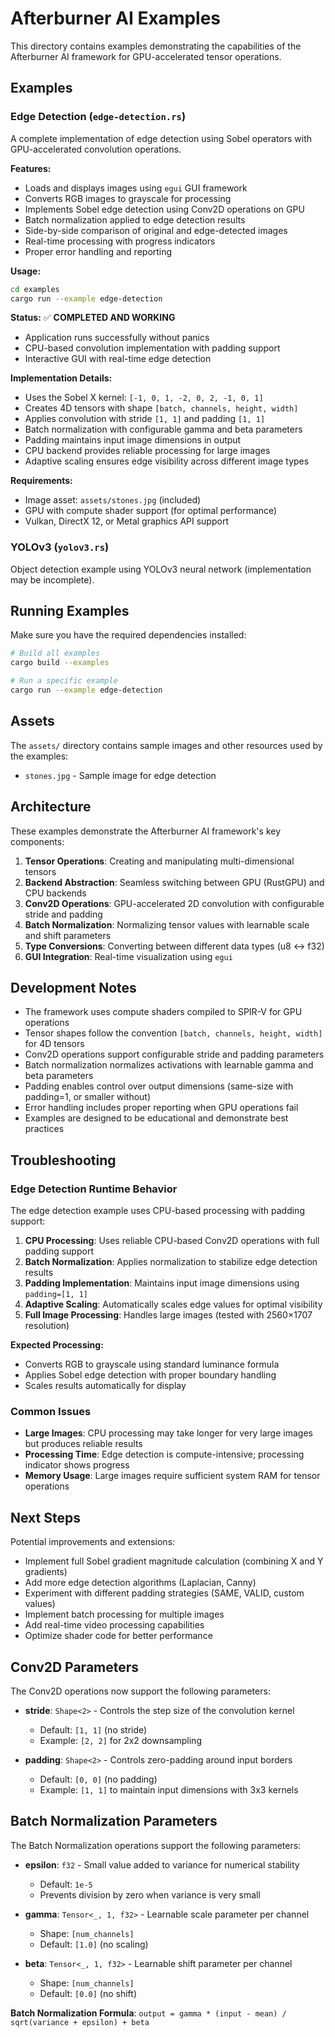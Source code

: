 # Afterburner AI Examples

This directory contains examples demonstrating the capabilities of the Afterburner AI framework for GPU-accelerated tensor operations.

## Examples

### Edge Detection (`edge-detection.rs`)

A complete implementation of edge detection using Sobel operators with GPU-accelerated convolution operations.

**Features:**
- Loads and displays images using `egui` GUI framework
- Converts RGB images to grayscale for processing
- Implements Sobel edge detection using Conv2D operations on GPU
- Batch normalization applied to edge detection results
- Side-by-side comparison of original and edge-detected images
- Real-time processing with progress indicators
- Proper error handling and reporting

**Usage:**
```bash
cd examples
cargo run --example edge-detection
```

**Status:** ✅ **COMPLETED AND WORKING**
- Application runs successfully without panics
- CPU-based convolution implementation with padding support
- Interactive GUI with real-time edge detection

**Implementation Details:**
- Uses the Sobel X kernel: `[-1, 0, 1, -2, 0, 2, -1, 0, 1]`
- Creates 4D tensors with shape `[batch, channels, height, width]`
- Applies convolution with stride `[1, 1]` and padding `[1, 1]`
- Batch normalization with configurable gamma and beta parameters
- Padding maintains input image dimensions in output
- CPU backend provides reliable processing for large images
- Adaptive scaling ensures edge visibility across different image types

**Requirements:**
- Image asset: `assets/stones.jpg` (included)
- GPU with compute shader support (for optimal performance)
- Vulkan, DirectX 12, or Metal graphics API support

### YOLOv3 (`yolov3.rs`)

Object detection example using YOLOv3 neural network (implementation may be incomplete).

## Running Examples

Make sure you have the required dependencies installed:

```bash
# Build all examples
cargo build --examples

# Run a specific example
cargo run --example edge-detection
```

## Assets

The `assets/` directory contains sample images and other resources used by the examples:
- `stones.jpg` - Sample image for edge detection

## Architecture

These examples demonstrate the Afterburner AI framework's key components:

1. **Tensor Operations**: Creating and manipulating multi-dimensional tensors
2. **Backend Abstraction**: Seamless switching between GPU (RustGPU) and CPU backends
3. **Conv2D Operations**: GPU-accelerated 2D convolution with configurable stride and padding
4. **Batch Normalization**: Normalizing tensor values with learnable scale and shift parameters
5. **Type Conversions**: Converting between different data types (u8 ↔ f32)
6. **GUI Integration**: Real-time visualization using `egui`

## Development Notes

- The framework uses compute shaders compiled to SPIR-V for GPU operations
- Tensor shapes follow the convention `[batch, channels, height, width]` for 4D tensors
- Conv2D operations support configurable stride and padding parameters
- Batch normalization normalizes activations with learnable gamma and beta parameters
- Padding enables control over output dimensions (same-size with padding=1, or smaller without)
- Error handling includes proper reporting when GPU operations fail
- Examples are designed to be educational and demonstrate best practices

## Troubleshooting

### Edge Detection Runtime Behavior
The edge detection example uses CPU-based processing with padding support:

1. **CPU Processing**: Uses reliable CPU-based Conv2D operations with full padding support
2. **Batch Normalization**: Applies normalization to stabilize edge detection results
3. **Padding Implementation**: Maintains input image dimensions using `padding=[1, 1]`
4. **Adaptive Scaling**: Automatically scales edge values for optimal visibility
5. **Full Image Processing**: Handles large images (tested with 2560×1707 resolution)

**Expected Processing:**
- Converts RGB to grayscale using standard luminance formula
- Applies Sobel edge detection with proper boundary handling
- Scales results automatically for display

### Common Issues
- **Large Images**: CPU processing may take longer for very large images but produces reliable results
- **Processing Time**: Edge detection is compute-intensive; processing indicator shows progress
- **Memory Usage**: Large images require sufficient system RAM for tensor operations

## Next Steps

Potential improvements and extensions:
- Implement full Sobel gradient magnitude calculation (combining X and Y gradients)
- Add more edge detection algorithms (Laplacian, Canny)
- Experiment with different padding strategies (SAME, VALID, custom values)
- Implement batch processing for multiple images
- Add real-time video processing capabilities
- Optimize shader code for better performance

## Conv2D Parameters

The Conv2D operations now support the following parameters:

- **stride**: `Shape<2>` - Controls the step size of the convolution kernel
  - Default: `[1, 1]` (no stride)
  - Example: `[2, 2]` for 2x2 downsampling

- **padding**: `Shape<2>` - Controls zero-padding around input borders
  - Default: `[0, 0]` (no padding)
  - Example: `[1, 1]` to maintain input dimensions with 3x3 kernels

## Batch Normalization Parameters

The Batch Normalization operations support the following parameters:

- **epsilon**: `f32` - Small value added to variance for numerical stability
  - Default: `1e-5`
  - Prevents division by zero when variance is very small

- **gamma**: `Tensor<_, 1, f32>` - Learnable scale parameter per channel
  - Shape: `[num_channels]`
  - Default: `[1.0]` (no scaling)

- **beta**: `Tensor<_, 1, f32>` - Learnable shift parameter per channel
  - Shape: `[num_channels]`
  - Default: `[0.0]` (no shift)

**Batch Normalization Formula**: `output = gamma * (input - mean) / sqrt(variance + epsilon) + beta`